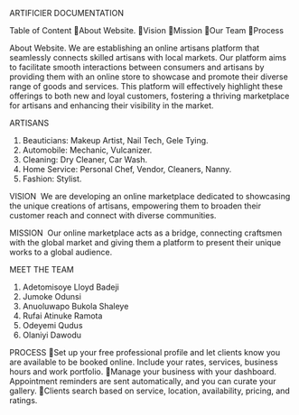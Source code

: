 ARTIFICIER DOCUMENTATION



Table of Content
About Website.
Vision
Mission
Our Team
Process



About Website.
We are establishing an online artisans platform that seamlessly connects skilled artisans with local markets. Our platform aims to facilitate smooth interactions between consumers and artisans by providing them with an online store to showcase and promote their diverse range of goods and services. This platform will effectively highlight these offerings to both new and loyal customers, fostering a thriving marketplace for artisans and enhancing their visibility in the market.

ARTISANS
1. Beauticians: Makeup Artist, Nail Tech, Gele Tying.
2. Automobile: Mechanic, Vulcanizer.
3. Cleaning: Dry Cleaner, Car Wash.
4. Home Service: Personal Chef, Vendor, Cleaners, Nanny.
5. Fashion: Stylist.

VISION
 We are developing an online marketplace dedicated to showcasing the unique creations of artisans, empowering them to broaden their customer reach and connect with diverse communities. 
 
MISSION
 Our online marketplace acts as a bridge, connecting craftsmen with the global market and giving them a platform to present their unique works to a global audience.
 
MEET THE TEAM
1. Adetomisoye Lloyd Badeji
2. Jumoke Odunsi
3. Anuoluwapo Bukola Shaleye
4. Rufai Atinuke Ramota
5. Odeyemi Qudus
6. Olaniyi Dawodu

PROCESS
Set up your free professional profile and let clients know you are available to be booked online. Include your rates, services, business hours and work portfolio.
Manage your business with your dashboard. Appointment reminders are sent automatically, and you can curate your gallery.
Clients search based on service, location, availability, pricing, and ratings.


